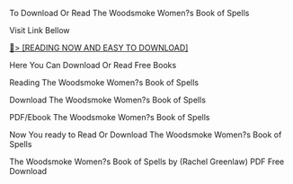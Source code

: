 To Download Or Read The Woodsmoke Women?s Book of Spells

Visit Link Bellow

<a href="https://uk.ebookarea.xyz/?book=199793684-the-woodsmoke-women-s-book-of-spells">📖&gt; [READING NOW AND EASY TO DOWNLOAD]</a>

Here You Can Download Or Read Free Books

Reading The Woodsmoke Women?s Book of Spells

Download The Woodsmoke Women?s Book of Spells

PDF/Ebook The Woodsmoke Women?s Book of Spells

Now You ready to Read Or Download The Woodsmoke Women?s Book of Spells

The Woodsmoke Women?s Book of Spells by (Rachel Greenlaw) PDF Free Download
